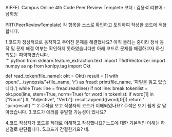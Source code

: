 AIFFEL Campus Online 4th Code Peer Review Templete
코더 : 김용석
리뷰어 : 남희정


PRT(PeerReviewTemplate)
각 항목을 스스로 확인하고 토의하여 작성한 코드에 적용합니다.

1.코드가 정상적으로 동작하고 주어진 문제를 해결했나요?
  아직 돌리는 중이라 정삭 동작 및 문제 해결 여부는 확인하지 못하였습니다만 아래 코드로 문제를 해결하고자 하신 의도는 파악하였습니다.   
  ''' python
  from sklearn.feature_extraction.text import TfidfVectorizer
import numpy as np
from konlpy.tag import Okt


def read_token(file_name):
    okt = Okt()
    result = []
    with open('.../synopsis/'+file_name, 'r') as fread: 
        print(file_name, '파일을 읽고 있습니다.')
        while True:
            line = fread.readline() 
            if not line: break 
            tokenlist = okt.pos(line, stem=True, norm=True) 
            for word in tokenlist:
                if word[1] in ["Noun"]:#, "Adjective", "Verb"]:
                    result.append((word[0])) 
    return ' '.join(result)
    '''
2.주석을 보고 작성자의 코드가 이해되었나요?
  주석은 보기 쉽게 잘 달아졌습니다. 
3.코드가 에러를 유발할 가능성이 있나요?
  
4.코드 작성자가 코드를 제대로 이해하고 작성했나요?
  노드에 대한 기본적인 이해는 하신걸로 판단됩니다.
5.코드가 간결한가요?
  네.
